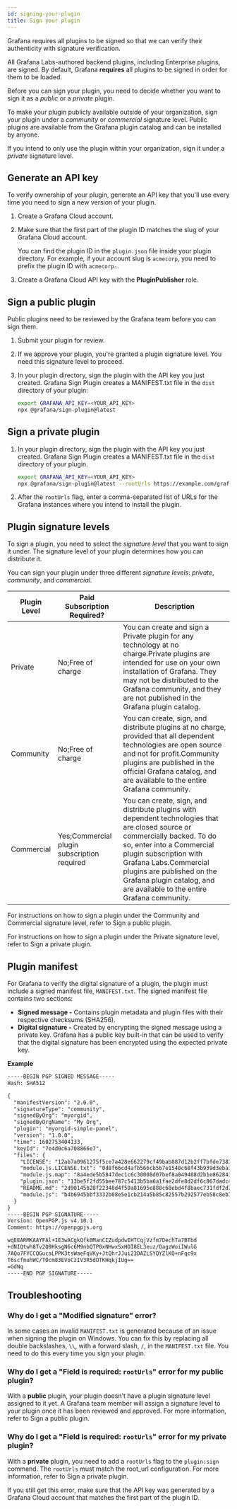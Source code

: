 ```yaml
---
id: signing-your-plugin
title: Sign your plugin
---
```


<head>
  <meta name="robots" content="noindex" />
</head>

<!-- Do NOT edit this file directly. It is pulled from github.com/grafana/grafana via docusaurus-plugin-remote-content -->




Grafana requires all plugins to be signed so that we can verify their authenticity with signature verification.

All Grafana Labs-authored backend plugins, including Enterprise plugins, are signed. By default, Grafana **requires** all plugins to be signed in order for them to be loaded.

Before you can sign your plugin, you need to decide whether you want to sign it as a *public* or a *private* plugin.

To make your plugin publicly available outside of your organization, sign your plugin under a *community* or *commercial* signature level. Public plugins are available from the Grafana plugin catalog and can be installed by anyone.

If you intend to only use the plugin within your organization, sign it under a *private* signature level.

## Generate an API key

To verify ownership of your plugin, generate an API key that you'll use every time you need to sign a new version of your plugin.

1.  Create a Grafana Cloud account.

2.  Make sure that the first part of the plugin ID matches the slug of your Grafana Cloud account.

    You can find the plugin ID in the `plugin.json` file inside your plugin directory. For example, if your account slug is `acmecorp`, you need to prefix the plugin ID with `acmecorp-`.

3.  Create a Grafana Cloud API key with the **PluginPublisher** role.

## Sign a public plugin

Public plugins need to be reviewed by the Grafana team before you can sign them.

1.  Submit your plugin for review.
2.  If we approve your plugin, you're granted a plugin signature level. You need this signature level to proceed.
3.  In your plugin directory, sign the plugin with the API key you just created. Grafana Sign Plugin creates a MANIFEST.txt file in the `dist` directory of your plugin:

    ```bash
    export GRAFANA_API_KEY=<YOUR_API_KEY>
    npx @grafana/sign-plugin@latest
    ```

## Sign a private plugin

1.  In your plugin directory, sign the plugin with the API key you just created. Grafana Sign Plugin creates a MANIFEST.txt file in the `dist` directory of your plugin.

    ```bash
    export GRAFANA_API_KEY=<YOUR_API_KEY>
    npx @grafana/sign-plugin@latest --rootUrls https://example.com/grafana
    ```

2.  After the `rootUrls` flag, enter a comma-separated list of URLs for the Grafana instances where you intend to install the plugin.

## Plugin signature levels

To sign a plugin, you need to select the *signature level* that you want to sign it under. The signature level of your plugin determines how you can distribute it.

You can sign your plugin under three different *signature levels*: *private*, *community*, and *commercial*.

| **Plugin Level** | **Paid Subscription Required?**                 | **Description**                                                                                                                                                                                                                                                                                                                  |
| ---------------- | ----------------------------------------------- | -------------------------------------------------------------------------------------------------------------------------------------------------------------------------------------------------------------------------------------------------------------------------------------------------------------------------------- |
| Private          | No;Free of charge                           | You can create and sign a Private plugin for any technology at no charge.Private plugins are intended for use on your own installation of Grafana. They may not be distributed to the Grafana community, and they are not published in the Grafana plugin catalog.                                                 |
| Community        | No;Free of charge                           | You can create, sign, and distribute plugins at no charge, provided that all dependent technologies are open source and not for profit.Community plugins are published in the official Grafana catalog, and are available to the entire Grafana community.                                                         |
| Commercial       | Yes;Commercial plugin subscription required | You can create, sign, and distribute plugins with dependent technologies that are closed source or commercially backed. To do so, enter into a Commercial plugin subscription with Grafana Labs.Commercial plugins are published on the Grafana plugin catalog, and are available to the entire Grafana community. |

For instructions on how to sign a plugin under the Community and Commercial signature level, refer to Sign a public plugin.

For instructions on how to sign a plugin under the Private signature level, refer to Sign a private plugin.

## Plugin manifest

For Grafana to verify the digital signature of a plugin, the plugin must include a signed manifest file, `MANIFEST.txt`. The signed manifest file contains two sections:

*   **Signed message -** Contains plugin metadata and plugin files with their respective checksums (SHA256).
*   **Digital signature -** Created by encrypting the signed message using a private key. Grafana has a public key built-in that can be used to verify that the digital signature has been encrypted using the expected private key.

**Example**

```txt
-----BEGIN PGP SIGNED MESSAGE-----
Hash: SHA512

{
  "manifestVersion": "2.0.0",
  "signatureType": "community",
  "signedByOrg": "myorgid",
  "signedByOrgName": "My Org",
  "plugin": "myorgid-simple-panel",
  "version": "1.0.0",
  "time": 1602753404133,
  "keyId": "7e4d0c6a708866e7",
  "files": {
    "LICENSE": "12ab7a0961275f5ce7a428e662279cf49bab887d12b2ff7bfde738346178c28c",
    "module.js.LICENSE.txt": "0d8f66cd4afb566cb5b7e1540c68f43b939d3eba12ace290f18abc4f4cb53ed0",
    "module.js.map": "8a4ede5b5847dec1c6c30008d07bef8a049408d2b1e862841e30357f82e0fa19",
    "plugin.json": "13be5f2fd55bee787c5413b5ba6a1fae2dfe8d2df6c867dadc4657b98f821f90",
    "README.md": "2d90145b28f22348d4f50a81695e888c68ebd4f8baec731fdf2d79c8b187a27f",
    "module.js": "b4b6945bbf3332b08e5e1cb214a5b85c82557b292577eb58c8eb1703bc8e4577"
  }
}
-----BEGIN PGP SIGNATURE-----
Version: OpenPGP.js v4.10.1
Comment: https://openpgpjs.org

wqEEARMKAAYFAl+IE3wACgkQfk0ManCIZudpdwIHTCqjVzfm7DechTa7BTbd
+dNIQtwh8Tv2Q9HksgN6c6M9nbQTP0xNHwxSxHOI8EL3euz/OagzWoiIWulG
7AQo7FYCCQGucaLPPK3tsWaeFqVKy+JtQhrJJui23DAZLSYQYZlKQ+nFqc9x
T6scfmuhWC/TOcm83EVoCzIV3R5dOTKHqkjIUg==
=GdNq
-----END PGP SIGNATURE-----
```

## Troubleshooting

### Why do I get a "Modified signature" error?

In some cases an invalid `MANIFEST.txt` is generated because of an issue when signing the plugin on Windows. You can fix this by replacing all double backslashes, `\\`, with a forward slash, `/`, in the `MANIFEST.txt` file. You need to do this every time you sign your plugin.

### Why do I get a "Field is required: `rootUrls`" error for my public plugin?

With a **public** plugin, your plugin doesn't have a plugin signature level assigned to it yet. A Grafana team member will assign a signature level to your plugin once it has been reviewed and approved. For more information, refer to Sign a public plugin.

### Why do I get a "Field is required: `rootUrls`" error for my private plugin?

With a **private** plugin, you need to add a `rootUrls` flag to the `plugin:sign` command. The `rootUrls` must match the root_url configuration. For more information, refer to Sign a private plugin.

If you still get this error, make sure that the API key was generated by a Grafana Cloud account that matches the first part of the plugin ID.

